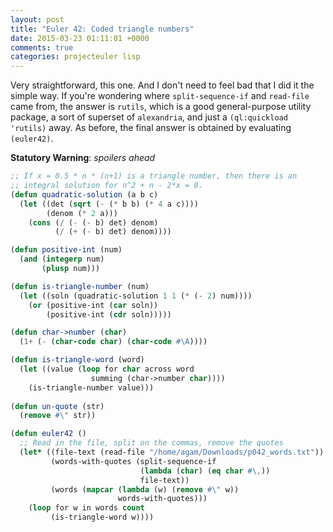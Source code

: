```yaml
---
layout: post
title: "Euler 42: Coded triangle numbers"
date: 2015-03-23 01:11:01 +0000
comments: true
categories: projecteuler lisp
---
```


Very straightforward, this one. And I don't need to feel bad that I did it the simple way. If you're wondering where `split-sequence-if` and `read-file` came from, the answer is `rutils`, which is a good general-purpose utility package, a sort of superset of `alexandria`, and just a `(ql:quickload 'rutils)` away. As before, the final answer is obtained by evaluating `(euler42)`.

**Statutory Warning**: _spoilers ahead_

```lisp
;; If x = 0.5 * n * (n+1) is a triangle number, then there is an
;; integral solution for n^2 + n - 2*x = 0.
(defun quadratic-solution (a b c)
  (let ((det (sqrt (- (* b b) (* 4 a c))))
        (denom (* 2 a)))
    (cons (/ (- (- b) det) denom)
          (/ (+ (- b) det) denom))))

(defun positive-int (num)
  (and (integerp num)
       (plusp num)))

(defun is-triangle-number (num)
  (let ((soln (quadratic-solution 1 1 (* (- 2) num))))
    (or (positive-int (car soln))
        (positive-int (cdr soln)))))

(defun char->number (char)
  (1+ (- (char-code char) (char-code #\A))))

(defun is-triangle-word (word)
  (let ((value (loop for char across word
                  summing (char->number char))))
    (is-triangle-number value)))       
  
(defun un-quote (str)
  (remove #\" str))

(defun euler42 ()
  ;; Read in the file, split on the commas, remove the quotes
  (let* ((file-text (read-file "/home/agam/Downloads/p042_words.txt"))
         (words-with-quotes (split-sequence-if
                             (lambda (char) (eq char #\,))
                             file-text))
         (words (mapcar (lambda (w) (remove #\" w))
                        words-with-quotes)))
    (loop for w in words count
         (is-triangle-word w))))
```

